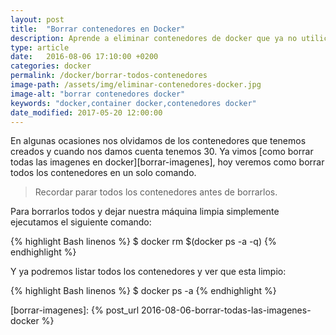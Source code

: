 ```yaml
---
layout: post
title:  "Borrar contenedores en Docker"
description: Aprende a eliminar contenedores de docker que ya no utilices para que no tengas el equipo llego de contenederos inicesarios.
type: article
date:   2016-08-06 17:10:00 +0200
categories: docker
permalink: /docker/borrar-todos-contenedores
image-path: /assets/img/eliminar-contenedores-docker.jpg
image-alt: "borrar contenedores docker"
keywords: "docker,container docker,contenedores docker"
date_modified: 2017-05-20 12:00:00
---
```

En algunas ocasiones nos olvidamos de los contenedores que tenemos creados y cuando nos damos cuenta tenemos 30.
Ya vimos [como borrar todas las imagenes en docker][borrar-imagenes], 
hoy veremos como borrar todos los contenedores en un solo comando.

> Recordar parar todos los contenedores antes de borrarlos.

Para borrarlos todos y dejar nuestra máquina limpia simplemente ejecutamos el siguiente comando:

{% highlight Bash linenos %}
$ docker rm $(docker ps -a -q)
{% endhighlight %}

Y ya podremos listar todos los contenedores y ver que esta limpio:

{% highlight Bash linenos %}
$ docker ps -a
{% endhighlight %}

[borrar-imagenes]: {% post_url 2016-08-06-borrar-todas-las-imagenes-docker %}
